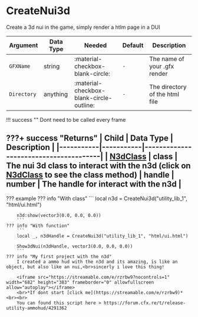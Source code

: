 # CreateNui3d
Create a 3d nui in the game, simply render a htlm page in a DUI

| Argument    | Data Type | Needed                                   | Default | Description                    |
|-------------|-----------|------------------------------------------|---------|--------------------------------|
| `GFXName`   | string    | :material-checkbox-blank-circle:         | `-`     | The name of your .gfx render   |
| `Directory` | anything  | :material-checkbox-blank-circle-outline: | `-`     | The directory of the html file |

!!! success ""
    Dont need to be called every frame

???+ success "Returns"
    | Child     | Data Type | Description              |
    |-----------|-----------|---------------------------------------|
    | [N3dClass](https://utility-library.github.io/client/advance_script_creation/n3d/N3dClass/)      | class    | The nui 3d class to interact with the n3d (click on [N3dClass](https://utility-library.github.io/client/advance_script_creation/n3d/N3dClass/) to see the class method)
    | handle      | number    | The handle for interact with the n3d |
---
??? example
    ??? info "With class"
        ```
        local n3d = CreateNui3d("utility_lib_1", "html/ui.html")

        n3d:show(vector3(0.0, 0.0, 0.0))
        ```
    ??? info "With function"
        ```
        local _, n3dHandle = CreateNui3d("utility_lib_1", "html/ui.html")

        Show3dNui(n3dHandle, vector3(0.0, 0.0, 0.0))
        ```
    ??? info "My first project with the n3d"
        I created a ammo hud with the n3d and its amazing, is like an object, but also like an nui,<br>sincerly i love this thing!
    
        <iframe src="https://streamable.com/e/rzrbw9?nocontrols=1" width="682" height="383" frameborder="0" allowfullscreen allow="autoplay"></iframe>
        <br>*If dont start [click me](https://streamable.com/e/rzrbw9)*<br><br>
        You can found this script here > https://forum.cfx.re/t/release-utility-ammohud/4291362